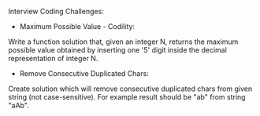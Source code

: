Interview Coding Challenges: 

- Maximum Possible Value - Codility:
 
Write a function solution that, given an integer N, 
returns the maximum possible value obtained by inserting one '5' 
digit inside the decimal representation of integer N.

- Remove Consecutive Duplicated Chars:

Create solution which will remove consecutive duplicated chars from given string (not case-sensitive). 
For example result should be "ab" from string "aAb".